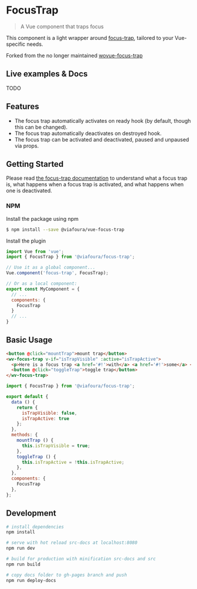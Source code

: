 # FocusTrap

> A Vue component that traps focus

This component is a light wrapper around [focus-trap](https://github.com/davidtheclark/focus-trap), tailored to your Vue-specific needs.

Forked from the no longer maintained [wovue-focus-trap](https://wovue.github.io/focus-trap)

## Live examples & Docs

TODO

## Features

* The focus trap automatically activates on ready hook (by default, though this can be changed).
* The focus trap automatically deactivates on destroyed hook.
* The focus trap can be activated and deactivated, paused and unpaused via props.

## Getting Started

Please read [the focus-trap documentation](https://github.com/davidtheclark/focus-trap#focus-trap) to understand what a focus trap is, what happens when a focus trap is activated, and what happens when one is deactivated.


### NPM
Install the package using npm

```sh
$ npm install --save @viafoura/vue-focus-trap
```

Install the plugin

```js
import Vue from 'vue';
import { FocusTrap } from '@viafoura/focus-trap';

// Use it as a global component...
Vue.component('focus-trap', FocusTrap);

// Or as a local component:
export const MyComponent = {
  // ...
  components: {
    FocusTrap
  }
  // ...
}
```

## Basic Usage

```html
<button @click="mountTrap">mount trap</button>
<wv-focus-trap v-if="isTrapVisible" :active="isTrapActive">
  <p>Here is a focus trap <a href='#!'>with</a> <a href='#!'>some</a> <a href='#!'>focusable</a> parts.</p>
  <button @click="toggleTrap">toggle trap</button>
</wv-focus-trap>
```

```js
import { FocusTrap } from '@viafoura/focus-trap';

export default {
  data () {
    return {
      isTrapVisible: false,
      isTrapActive: true
    };
  },
  methods: {
    mountTrap () {
      this.isTrapVisible = true;
    },
    toggleTrap () {
      this.isTrapActive = !this.isTrapActive;
    },
  },
  components: {
    FocusTrap
  },
};
```

## Development

``` bash
# install dependencies
npm install

# serve with hot reload src-docs at localhost:8080
npm run dev

# build for production with minification src-docs and src
npm run build

# copy docs folder to gh-pages branch and push
npm run deploy-docs
```
